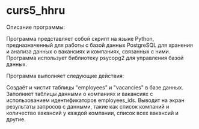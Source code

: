 # curs5_hhru

Описание программы:

Программа представляет собой скрипт на языке Python, 
предназначенный для работы с базой данных PostgreSQL 
для хранения и анализа данных о вакансиях и компаниях, 
связанных с ними. Программа использует библиотеку psycopg2 
для управления базой данных.

Программа выполняет следующие действия:

Создаёт и чистит таблицы "employees" и "vacancies" в базе данных.
Заполниет таблицы данными о компаниях и вакансиях с 
использованием идентификаторов employees_ids.
Выводит на экран результаты запросов с данными, 
такие как список компаний и количество вакансий у каждой компании, 
список всех вакансий и другие.